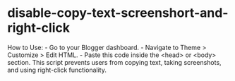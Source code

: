# disable-copy-text-screenshort-and-right-click
How to Use: - Go to your Blogger dashboard. - Navigate to Theme > Customize > Edit HTML. - Paste this code inside the &lt;head> or &lt;body> section. This script prevents users from copying text, taking screenshots, and using right-click functionality.

<style>
/* Disable text selection */
body {
    -webkit-user-select: none;
    -moz-user-select: none;
    -ms-user-select: none;
    user-select: none;
}
</style>

<script>
// Disable right-click
document.addEventListener("contextmenu", function(event) {
    event.preventDefault();
});

// Disable key combinations for copying and screenshots
document.addEventListener("keydown", function(event) {
    if (event.ctrlKey && (event.key === 'c' || event.key === 'u')) {
        event.preventDefault();
    }
    if (event.key === 'PrintScreen') {
        event.preventDefault();
        alert("Screenshots are disabled!");
    }
});

// Blank out clipboard to prevent copying
document.addEventListener("copy", function(event) {
    event.clipboardData.setData("text/plain", "Copying is disabled on this site.");
    event.preventDefault();
});
</script>
